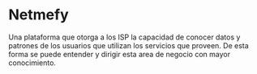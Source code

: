 # Netmefy

Una plataforma que otorga a los ISP la capacidad de conocer datos y patrones de los usuarios que utilizan los servicios que proveen.
De esta forma se puede entender y dirigir esta area de negocio con mayor conocimiento.
